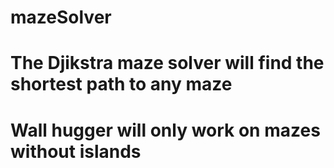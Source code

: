 # mazeSolver
# The Djikstra maze solver will find the shortest path to any maze
# Wall hugger will only work on mazes without islands
